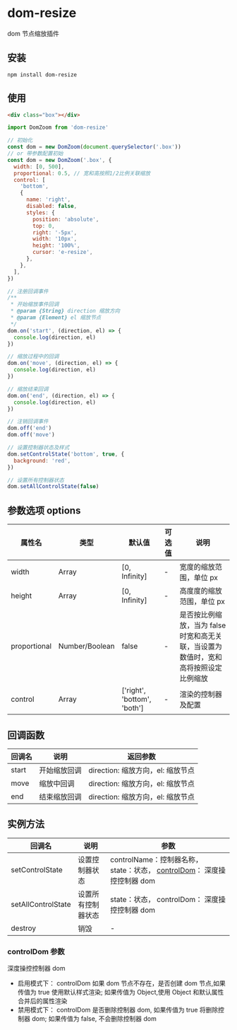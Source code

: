 # dom-resize

dom 节点缩放插件

## 安装

```
npm install dom-resize
```

## 使用

```html
<div class="box"></div>
```

```javascript
import DomZoom from 'dom-resize'

// 初始化
const dom = new DomZoom(document.querySelector('.box'))
// or 带参数配置初始
const dom = new DomZoom('.box', {
  width: [0, 500],
  proportional: 0.5, // 宽和高按照1/2比例关联缩放
  control: [
    'bottom',
    {
      name: 'right',
      disabled: false,
      styles: {
        position: 'absolute',
        top: 0,
        right: '-5px',
        width: '10px',
        height: '100%',
        cursor: 'e-resize',
      },
    },
  ],
})

// 注册回调事件
/**
 * 开始缩放事件回调
 * @param {String} direction 缩放方向
 * @param {Element} el 缩放节点
 */
dom.on('start', (direction, el) => {
  console.log(direction, el)
})

// 缩放过程中的回调
dom.on('move', (direction, el) => {
  console.log(direction, el)
})

// 缩放结束回调
dom.on('end', (direction, el) => {
  console.log(direction, el)
})

// 注销回调事件
dom.off('end')
dom.off('move')

// 设置控制器状态及样式
dom.setControlState('bottom', true, {
  background: 'red',
})

// 设置所有控制器状态
dom.setAllControlState(false)
```

## 参数选项 options

| 属性名       | 类型           | 默认值                      | 可选值 | 说明                                                                                |
| ------------ | -------------- | --------------------------- | ------ | ----------------------------------------------------------------------------------- |
| width        | Array          | [0, Infinity]               | -      | 宽度的缩放范围，单位 px                                                             |
| height       | Array          | [0, Infinity]               | -      | 高度度的缩放范围，单位 px                                                           |
| proportional | Number/Boolean | false                       | -      | 是否按比例缩放，当为 false 时宽和高无关联，当设置为数值时，宽和高将按照设定比例缩放 |
| control      | Array          | ['right', 'bottom', 'both'] | -      | 渲染的控制器及配置                                                                  |

## 回调函数

| 回调名 | 说明         | 返回参数                          |
| ------ | ------------ | --------------------------------- |
| start  | 开始缩放回调 | direction: 缩放方向，el: 缩放节点 |
| move   | 缩放中回调   | direction: 缩放方向，el: 缩放节点 |
| end    | 结束缩放回调 | direction: 缩放方向，el: 缩放节点 |

## 实例方法

| 回调名             | 说明               | 参数                                                                                   |
| ------------------ | ------------------ | -------------------------------------------------------------------------------------- |
| setControlState    | 设置控制器状态     | controlName：控制器名称， state：状态， [controlDom](#controlDom)： 深度操控控制器 dom |
| setAllControlState | 设置所有控制器状态 | state：状态， controlDom： 深度操控控制器 dom                                          |
| destroy            | 销毁               | -                                                                                      |

### controlDom 参数

深度操控控制器 dom

- 启用模式下： controlDom 如果 dom 节点不存在，是否创建 dom 节点,如果传值为 true 使用默认样式渲染; 如果传值为 Object,使用 Object 和默认属性合并后的属性渲染
- 禁用模式下： controlDom 是否删除控制器 dom, 如果传值为 true 将删除控制器 dom; 如果传值为 false, 不会删除控制器 dom
